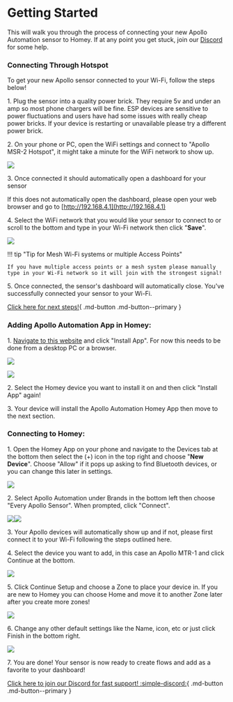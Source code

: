 # Getting Started

This will walk you through the process of connecting your new Apollo Automation sensor to Homey. If at any point you get stuck, join our <a href="https://dsc.gg/apolloautomation" target="_blank" rel="noopener">Discord</a> for some help.

### Connecting Through Hotspot

To get your new Apollo sensor connected to your Wi-Fi, follow the steps below!

1\. Plug the sensor into a quality power brick. They require 5v and under an amp so most phone chargers will be fine. ESP devices are sensitive to power fluctuations and users have had some issues with really cheap power bricks. If your device is restarting or unavailable please try a different power brick.

2\. On your phone or PC, open the WiFi settings and connect to "Apollo MSR-2 Hotspot", it might take a minute for the WiFi network to show up.

![](assets/getting-started-pic-1-1.png)

3\. Once connected it should automatically open a dashboard for your sensor

If this does not automatically open the dashboard, please open your web browser and go to [http://192.168.4.1](http://192.168.4.1)

4\. Select the WiFi network that you would like your sensor to connect to or scroll to the bottom and type in your Wi-Fi network then click "**Save**".

![](assets/getting-started-pic-2.png)

!!! tip "Tip for Mesh Wi-Fi systems or multiple Access Points"

    If you have multiple access points or a mesh system please manually type in your Wi-Fi network so it will join with the strongest signal!

5\. Once connected, the sensor's dashboard will automatically close. You've successfully connected your sensor to your Wi-Fi.

[Click here for next steps!](https://wiki.apolloautomation.com/products/general/setup/getting-started/#connecting-to-home-assistant-via-esphome-integration){                                .md-button .md-button--primary }

### Adding Apollo Automation App in Homey:

1\. <a href="https://homey.app/en-us/app/com.apolloautomation/Apollo-Automation/test/" target="_blank" rel="noreferrer nofollow noopener">Navigate to this website</a> and click "Install App". For now this needs to be done from a desktop PC or a browser.

![](assets/homey-install-app.png)

![](assets/homey-install-app-confirm.png)

2\. Select the Homey device you want to install it on and then click "Install App" again!

3\. Your device will install the Apollo Automation Homey App then move to the next section.

### Connecting to Homey:

1\. Open the Homey App on your phone and navigate to the Devices tab at the bottom then select the (+) icon in the top right and choose "**New Device**". Choose "Allow" if it pops up asking to find Bluetooth devices, or you can change this later in settings.

![](assets/homey-getting-started-pic-2-1.png)

2\. Select Apollo Automation under Brands in the bottom left then choose "Every Apollo Sensor". When prompted, click "Connect".

![](assets/homey-getting-started-pic-3.png)![](assets/homey-getting-started-pic-4.png)

3\. Your Apollo devices will automatically show up and if not, please first connect it to your Wi-Fi following the steps outlined here.

4\. Select the device you want to add, in this case an Apollo MTR-1 and click Continue at the bottom.

![](assets/homey-getting-started-pic-5.png)

5\. Click Continue Setup and choose a Zone to place your device in. If you are new to Homey you can choose Home and move it to another Zone later after you create more zones!

![](assets/homey-getting-started-pic-6.png)

6\. Change any other default settings like the Name, icon, etc or just click Finish in the bottom right.

![](assets/homey-getting-started-pic-7.png)

7\. You are done! Your sensor is now ready to create flows and add as a favorite to your dashboard!

[Click here to join our Discord for fast support! :simple-discord:](https://dsc.gg/apolloautomation){                                  .md-button .md-button--primary }
